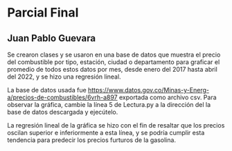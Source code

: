 # Parcial Final
## Juan Pablo Guevara

Se crearon clases y se usaron en una base de datos que muestra el precio del combustible por tipo, estación, ciudad o departamento para graficar el promedio de todos estos datos por mes, desde enero del 2017 hasta abril del 2022, y se hizo una regresión lineal.

La base de datos usada fue https://www.datos.gov.co/Minas-y-Energ-a/precios-de-combustibles/6vrh-a897 exportada como archivo csv. Para observar la gráfica, cambie la línea 5 de Lectura.py a la dirección del la base de datos descargada y ejecútelo.

La regresión lineal de la gráfica se hizo con el fin de resaltar que los precios oscilan superior e inferiormente a esta línea, y se podría cumplir esta tendencia para predecir los precios furturos de la gasolina.